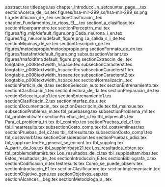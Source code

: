 abstract.tex
titlepage.tex
chapter_Introducci_n_setcounter_page__.tex
sectionAcerca_de_los.tex
figures/hsa-mir-299_ss/hsa-mir-299_ss.png
La_identificacin_de_.tex
sectionClasificacin_.tex
chapter_Fundamentos_te_ricos_El__.tex
sectionLa_clasificac.tex
sectionHiperparmetro.tex
sectionPerceptrn_mul.tex
figures/fig_mlp/default_figure.png
Cada_neurona_i_en.tex
figures/fig_neurona/default_figure.png
La_salida_s_i_de.tex
sectionMquinas_de_ve.tex
sectionDescripcin_ge.tex
figures/metodopropio/metodopropio.png
sectionFormato_de_en.tex
figures/fastafmt/default_figure.png
subsubsectionVariant.tex
figures/rnafoldfmt/default_figure.png
sectionExtraccin_de_.tex
longtable_p008textwidth_hspace.tex
subsectionCaracterst.tex
longtable_p008textwidth_hspace.tex
subsectionCaracterst1.tex
longtable_p008textwidth_hspace.tex
subsectionCaracterst2.tex
longtable_p008textwidth_hspace.tex
sectionNormalizacin_.tex
sectionParticin_de_d.tex
sectionSeleccin_auto.tex
sectionEntrenamiento.tex
sectionClasificacin_1.tex
sectionLectura_de_da.tex
sectionPreparacin_de.tex
sectionSeleccin_auto1.tex
sectionEntrenamiento1.tex
sectionClasificacin_2.tex
sectionInterfaz_de_u.tex
sectionDocumentacin_.tex
sectionDescripcin_de.tex
tbl_mainxue.tex
subsectionProblema_m.tex
tbl_pruebasng.tex
subsectionProblema_m1.tex
tbl_problembtw.tex
sectionPruebas_del_c.tex
tbl_mlpresults.tex
Para_el_problema_tri.tex
tbl_costmlp.tex
sectionPruebas_del_c1.tex
tbl_linearresults.tex
subsectionCosto_comp.tex
tbl_costsvmlinear.tex
sectionPruebas_del_c2.tex
tbl_rbfresults.tex
subsectionCosto_comp1.tex
tbl_costsvmrbf.tex
sectionConsideracion.tex
sectionPruebas_adici.tex
tbl_supplxue.tex
En_general_se_encont.tex
tbl_supplng.tex
A_partir_de_los.tex
tbl_supplmirbase21.tex
Los_resultados_obten.tex
tbl_problemdeltamirb.tex
Los_resultados_de_cl.tex
tbl_suppldeltamirbas.tex
Estos_resultados_de_.tex
sectionIntroduccin_E.tex
sectionBibliografa_c.tex
sectionCodificacin_d.tex
testresults.tex
Como_se_puede_observ.tex
sectionIntroduccin_E1.tex
sectionClasificadore.tex
sectionImplementacin.tex
sectionObjetivo_gene.tex
sectionObjetivos_esp.tex
sectionAlcances__beg.tex
sectionMetodologa_a_.tex